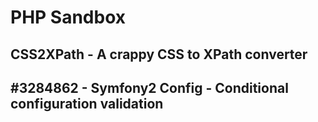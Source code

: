 # PHP Sandbox

## CSS2XPath - A crappy CSS to XPath converter
## #3284862 - Symfony2 Config - Conditional configuration validation
